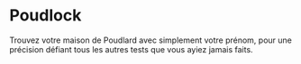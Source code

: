 # Poudlock

Trouvez votre maison de Poudlard avec simplement votre prénom, pour une précision défiant tous les autres tests que vous ayiez jamais faits.
